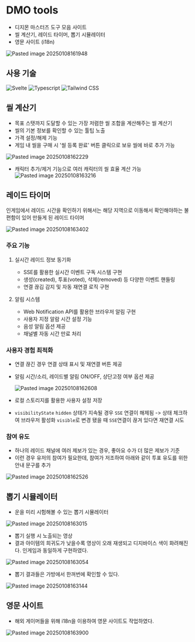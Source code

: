 # DMO tools

- 디지몬 마스터즈 도구 모음 사이트
- 씰 계산기, 레이드 타이머, 뽑기 시뮬레이터
- 영문 사이트 (i18n)
  
![Pasted image 20250108161948](https://github.com/user-attachments/assets/c637232a-37b8-40d3-a67d-c6fc9eb9a023)


## 사용 기술

 <p>
  <img src="https://img.shields.io/badge/Svelte-FF3E00?style=flat-square&logo=Svelte&logoColor=white" alt="Svelte"/>
  <img src="https://img.shields.io/badge/Typescript-3178C6?style=flat-square&logo=Typescript&logoColor=white" alt="Typescript"/>
  <img src="https://img.shields.io/badge/Tailwind CSS-06B6D4?style=flat-square&logo=Tailwind CSS&logoColor=white" alt="Tailwind CSS"/>
 </p>


## 씰 계산기

- 목표 스탯까지 도달할 수 있는 가장 저렴한 씰 조합을 계산해주는 씰 계산기
- 씰의 기본 정보를 확인할 수 있는 툴팁 노출
- 가격 설정/해제 기능
- 게임 내 씰을 구매 시 '씰 등록 완료' 버튼 클릭으로 보유 씰에 바로 추가 가능
  
![Pasted image 20250108162229](https://github.com/user-attachments/assets/cb9956cb-6027-4320-9054-cc88a181c268)

- 캐릭터 추가/제거 기능으로 여러 캐릭터의 씰 효율 계산 가능
![Pasted image 20250108163216](https://github.com/user-attachments/assets/25a15803-96b1-4d30-9167-891cef07f43a)


## 레이드 타이머


인게임에서 레이드 시간을 확인하기 위해서는 해당 지역으로 이동해서 확인해야하는 불편함이 있어 만들게 된 레이드 타이머
  
![Pasted image 20250108163402](https://github.com/user-attachments/assets/7fc82c50-2fca-48de-9284-737f5715effc)

### 주요 기능

1. 실시간 레이드 정보 동기화
	- SSE를 활용한 실시간 이벤트 구독 시스템 구현
	- 생성(created), 투표(voted), 삭제(removed) 등 다양한 이벤트 핸들링
	- 연결 끊김 감지 및 자동 재연결 로직 구현

2. 알림 시스템
	- Web Notification API를 활용한 브라우저 알림 구현
	- 사용자 지정 알람 시간 설정 기능
	- 음성 알림 옵션 제공
	- 채널별 자동 시간 만료 처리

### 사용자 경험 최적화

- 연결 끊긴 경우 연결 상태 표시 및 재연결 버튼 제공
- 알림 시간/소리, 레이드별 알림 ON/OFF, 상단고정 여부 옵션 제공
  
    ![Pasted image 20250108162608](https://github.com/user-attachments/assets/832be63d-9279-4c12-846a-f03df402f34b)
- 로컬 스토리지를 활용한 사용자 설정 저장
- `visibilityState` `hidden` 상태가 지속될 경우 `SSE` 연결이 해제됨 -> 상태 체크하여 브라우저 활성화 `visible`로 변경 됐을 때 `SSE`연결이 끊겨 있다면 재연결 시도

### 참여 유도

- 하나의 레이드 채널에 여러 제보가 있는 경우, 좋아요 수가 더 많은 제보가 기준
- 이런 경우 유저의 참여가 필요한데, 참여가 저조하여 아래와 같이 투표 유도를 위한 안내 문구를 추가
  
![Pasted image 20250108162526](https://github.com/user-attachments/assets/632825c1-60e1-4cb6-9dea-adf22864184e)


## 뽑기 시뮬레이터

- 운을 미리 시험해볼 수 있는 뽑기 시뮬레이터

![Pasted image 20250108163015](https://github.com/user-attachments/assets/f7c97f7b-8ae2-46ef-91d2-a43089f6824b)


- 뽑기 실행 시 노출되는 영상
- 결과 아이템의 희귀도가 낮을수록 영상이 오래 재생되고 디지바이스 색이 화려해진다. 인게임과 동일하게 구현하였다.

![Pasted image 20250108163054](https://github.com/user-attachments/assets/3c0e30dd-8c53-4e37-a101-a0a51f360f26)


- 뽑기 결과들은 가방에서 한꺼번에 확인할 수 있다.

![Pasted image 20250108163144](https://github.com/user-attachments/assets/a404e5ea-f034-4b0a-9422-4ffe33b98637)


## 영문 사이트

- 해외 게이머들을 위해 i18n을 이용하여 영문 사이트도 작업하였다.
  
![Pasted image 20250108163900](https://github.com/user-attachments/assets/466792ca-61d0-46e9-8fcb-8d5ccc7d1772)
